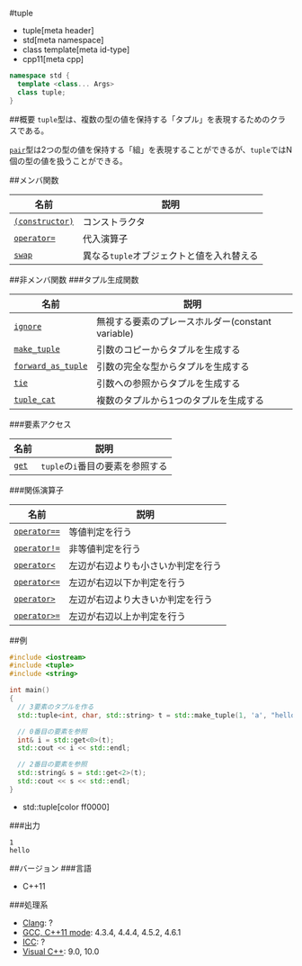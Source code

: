 #tuple
* tuple[meta header]
* std[meta namespace]
* class template[meta id-type]
* cpp11[meta cpp]

```cpp
namespace std {
  template <class... Args>
  class tuple;
}
```

##概要
`tuple`型は、複数の型の値を保持する「タプル」を表現するためのクラスである。

[`pair`](/reference/utility/pair.md)型は2つの型の値を保持する「組」を表現することができるが、`tuple`ではN個の型の値を扱うことができる。


##メンバ関数

| 名前 | 説明 |
|-------------------------------------|-------------------------------------------|
| [`(constructor)`](./tuple/op_constructor.md) | コンストラクタ |
| [`operator=`](./tuple/op_assign.md) | 代入演算子 |
| [`swap`](./tuple/swap.md)           | 異なる`tuple`オブジェクトと値を入れ替える |


##非メンバ関数
###タプル生成関数

| 名前 | 説明 |
|---------------------------------------------------|---------------------------------------------------|
| [`ignore`](./ignore.md)                     | 無視する要素のプレースホルダー(constant variable) |
| [`make_tuple`](./make_tuple.md)             | 引数のコピーからタプルを生成する |
| [`forward_as_tuple`](./forward_as_tuple.md) | 引数の完全な型からタプルを生成する |
| [`tie`](./tie.md)                           | 引数への参照からタプルを生成する |
| [`tuple_cat`](./tuple_cat.md)               | 複数のタプルから1つのタプルを生成する |


###要素アクセス

| 名前 | 説明 |
|-------------------------|----------------------------------|
| [`get`](./tuple/get.md) | `tuple`の`i`番目の要素を参照する |


###関係演算子

| 名前 | 説明 |
|---------------------------------------------|------------------------------------|
| [`operator==`](./tuple/op_equal.md)         | 等値判定を行う |
| [`operator!=`](./tuple/op_not_equal.md)     | 非等値判定を行う |
| [`operator<`](./tuple/op_less.md)           | 左辺が右辺よりも小さいか判定を行う |
| [`operator<=`](./tuple/op_less_equal.md)    | 左辺が右辺以下か判定を行う |
| [`operator>`](./tuple/op_greater.md)        | 左辺が右辺より大きいか判定を行う |
| [`operator>=`](./tuple/op_greater_equal.md) | 左辺が右辺以上か判定を行う |


##例
```cpp
#include <iostream>
#include <tuple>
#include <string>

int main()
{
  // 3要素のタプルを作る
  std::tuple<int, char, std::string> t = std::make_tuple(1, 'a', "hello");

  // 0番目の要素を参照
  int& i = std::get<0>(t);
  std::cout << i << std::endl;

  // 2番目の要素を参照
  std::string& s = std::get<2>(t);
  std::cout << s << std::endl;
}
```
* std::tuple[color ff0000]


###出力
```
1
hello
```

##バージョン
###言語
- C++11

###処理系
- [Clang](/implementation.md#clang): ?
- [GCC, C++11 mode](/implementation.md#gcc): 4.3.4, 4.4.4, 4.5.2, 4.6.1
- [ICC](/implementation.md#icc): ?
- [Visual C++](/implementation.md#visual_cpp): 9.0, 10.0


